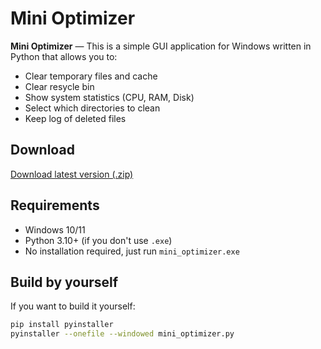 # Mini Optimizer

**Mini Optimizer** — This is a simple GUI application for Windows written in Python that allows you to:

- Clear temporary files and cache
- Clear resycle bin
- Show system statistics (CPU, RAM, Disk)
- Select which directories to clean
- Keep log of deleted files

## Download

[Download latest version (.zip)](https://github.com/Bayan-225/mini-optimizer/releases/latest)

## Requirements

- Windows 10/11
- Python 3.10+ (if you don't use `.exe`)
- No installation required, just run `mini_optimizer.exe`

## Build by yourself

If you want to build it yourself:

```bash
pip install pyinstaller
pyinstaller --onefile --windowed mini_optimizer.py
